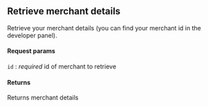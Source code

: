 ## Retrieve merchant details

Retrieve your merchant details (you can find your merchant id in the developer panel).

#### Request params

`id`
:    _required_ id of merchant to retrieve

#### Returns

Returns merchant details
